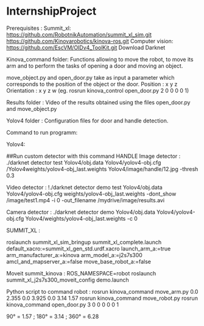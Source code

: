# InternshipProject

Prerequisites : 
   Summit_xl: 
    https://github.com/RobotnikAutomation/summit_xl_sim.git
    https://github.com/Kinovarobotics/kinova-ros.git
  Computer vision: 
    https://github.com/EscVM/OIDv4_ToolKit.git
    Download Darknet 
  
  
  
Kinova_command folder: Functions allowing to move the robot, to move its arm and to perform the tasks of opening a door and moving an object. 

move_object.py and open_door.py take as input a parameter which corresponds to the position of the object or the door. Position : x y z Orientation : x y z w (eg. rosrun kinova_control open_door.py 2 0 0 0 0 1)  

Results folder : Video of the results obtained using the files open_door.py and move_object.py 

Yolov4 folder : Configuration files for door and handle detection. 


Command to run programm: 

Yolov4: 

##Run custom detector with this command
HANDLE
Image detector : 
./darknet detector test Yolov4/obj.data Yolov4/yolov4-obj.cfg /Yolov4weights/yolov4-obj_last.weights Yolov4/image/handle/12.jpg -thresh 0.3

Video detector : 
!./darknet detector demo test Yolov4/obj.data Yolov4/yolov4-obj.cfg weights/yolov4-obj_last.weights -dont_show /image/test1.mp4 -i 0 -out_filename /mydrive/image/results.avi

Camera detector : 
./darknet detector demo Yolov4/obj.data Yolov4/yolov4-obj.cfg Yolov4/weights/yolov4-obj_last.weights -c 0



SUMMIT_XL : 

roslaunch summit_xl_sim_bringup summit_xl_complete.launch default_xacro:=summit_xl_gen_std.urdf.xacro launch_arm_a:=true arm_manufacturer_a:=kinova arm_model_a:=j2s7s300 amcl_and_mapserver_a:=false move_base_robot_a:=false

Moveit summit_kinova : 
ROS_NAMESPACE=robot roslaunch summit_xl_j2s7s300_moveit_config demo.launch

Python script to command robot : 
rosrun kinova_command move_arm.py 0.0 2.355 0.0 3.925 0.0 3.14 1.57
rosrun kinova_command move_robot.py 
rosrun kinova_command open_door.py 3 0 0 0 0 0 1 

90° = 1.57 ; 180° = 3.14 ; 360° = 6.28


 
